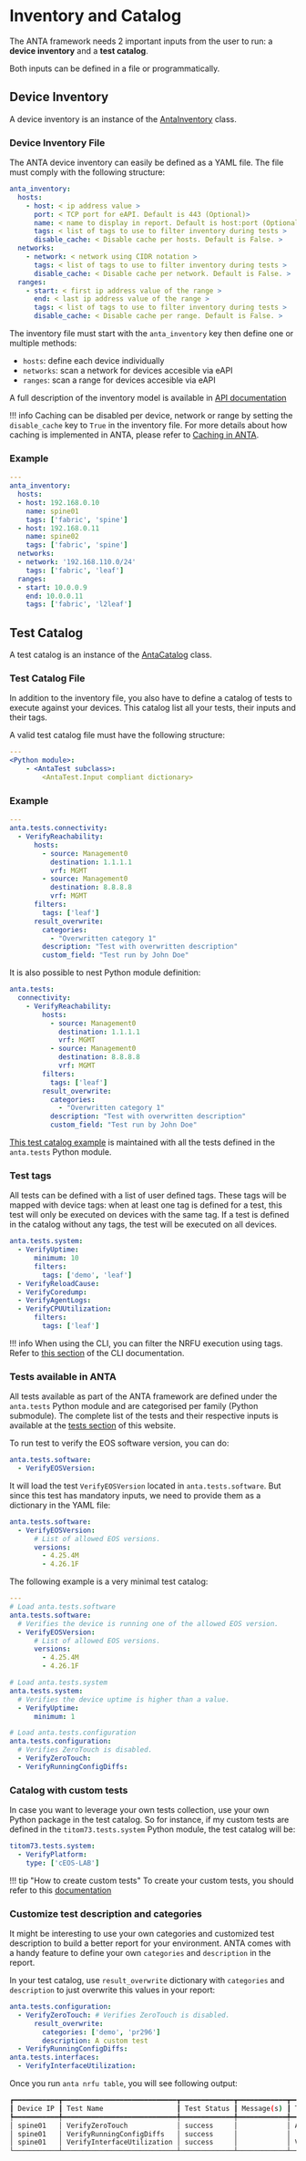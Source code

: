 <!--
  ~ Copyright (c) 2023-2024 Arista Networks, Inc.
  ~ Use of this source code is governed by the Apache License 2.0
  ~ that can be found in the LICENSE file.
  -->

# Inventory and Catalog

The ANTA framework needs 2 important inputs from the user to run: a **device inventory** and a **test catalog**.

Both inputs can be defined in a file or programmatically.

## Device Inventory

A device inventory is an instance of the [AntaInventory](./api/inventory.md#anta.inventory.AntaInventory) class.

### Device Inventory File

The ANTA device inventory can easily be defined as a YAML file.
The file must comply with the following structure:

```yaml
anta_inventory:
  hosts:
    - host: < ip address value >
      port: < TCP port for eAPI. Default is 443 (Optional)>
      name: < name to display in report. Default is host:port (Optional) >
      tags: < list of tags to use to filter inventory during tests >
      disable_cache: < Disable cache per hosts. Default is False. >
  networks:
    - network: < network using CIDR notation >
      tags: < list of tags to use to filter inventory during tests >
      disable_cache: < Disable cache per network. Default is False. >
  ranges:
    - start: < first ip address value of the range >
      end: < last ip address value of the range >
      tags: < list of tags to use to filter inventory during tests >
      disable_cache: < Disable cache per range. Default is False. >
```

The inventory file must start with the `anta_inventory` key then define one or multiple methods:

- `hosts`: define each device individually
- `networks`: scan a network for devices accesible via eAPI
- `ranges`: scan a range for devices accesible via eAPI

A full description of the inventory model is available in [API documentation](api/inventory.models.input.md)

!!! info
    Caching can be disabled per device, network or range by setting the `disable_cache` key to `True` in the inventory file. For more details about how caching is implemented in ANTA, please refer to [Caching in ANTA](advanced_usages/caching.md).

### Example

```yaml
---
anta_inventory:
  hosts:
  - host: 192.168.0.10
    name: spine01
    tags: ['fabric', 'spine']
  - host: 192.168.0.11
    name: spine02
    tags: ['fabric', 'spine']
  networks:
  - network: '192.168.110.0/24'
    tags: ['fabric', 'leaf']
  ranges:
  - start: 10.0.0.9
    end: 10.0.0.11
    tags: ['fabric', 'l2leaf']
```

## Test Catalog

A test catalog is an instance of the [AntaCatalog](./api/catalog.md#anta.catalog.AntaCatalog) class.

### Test Catalog File

In addition to the inventory file, you also have to define a catalog of tests to execute against your devices. This catalog list all your tests, their inputs and their tags.

A valid test catalog file must have the following structure:
```yaml
---
<Python module>:
    - <AntaTest subclass>:
        <AntaTest.Input compliant dictionary>
```

### Example

```yaml
---
anta.tests.connectivity:
  - VerifyReachability:
      hosts:
        - source: Management0
          destination: 1.1.1.1
          vrf: MGMT
        - source: Management0
          destination: 8.8.8.8
          vrf: MGMT
      filters:
        tags: ['leaf']
      result_overwrite:
        categories:
          - "Overwritten category 1"
        description: "Test with overwritten description"
        custom_field: "Test run by John Doe"
```

It is also possible to nest Python module definition:
```yaml
anta.tests:
  connectivity:
    - VerifyReachability:
        hosts:
          - source: Management0
            destination: 1.1.1.1
            vrf: MGMT
          - source: Management0
            destination: 8.8.8.8
            vrf: MGMT
        filters:
          tags: ['leaf']
        result_overwrite:
          categories:
            - "Overwritten category 1"
          description: "Test with overwritten description"
          custom_field: "Test run by John Doe"
```

[This test catalog example](https://github.com/arista-netdevops-community/anta/blob/main/examples/tests.yaml) is maintained with all the tests defined in the `anta.tests` Python module.

### Test tags

All tests can be defined with a list of user defined tags. These tags will be mapped with device tags: when at least one tag is defined for a test, this test will only be executed on devices with the same tag. If a test is defined in the catalog without any tags, the test will be executed on all devices.

```yaml
anta.tests.system:
  - VerifyUptime:
      minimum: 10
      filters:
        tags: ['demo', 'leaf']
  - VerifyReloadCause:
  - VerifyCoredump:
  - VerifyAgentLogs:
  - VerifyCPUUtilization:
      filters:
        tags: ['leaf']
```

!!! info
    When using the CLI, you can filter the NRFU execution using tags. Refer to [this section](cli/tag-management.md) of the CLI documentation.

### Tests available in ANTA

All tests available as part of the ANTA framework are defined under the `anta.tests` Python module and are categorised per family (Python submodule).
The complete list of the tests and their respective inputs is available at the [tests section](api/tests.md) of this website.


To run test to verify the EOS software version, you can do:

```yaml
anta.tests.software:
  - VerifyEOSVersion:
```

It will load the test `VerifyEOSVersion` located in `anta.tests.software`. But since this test has mandatory inputs, we need to provide them as a dictionary in the YAML file:

```yaml
anta.tests.software:
  - VerifyEOSVersion:
      # List of allowed EOS versions.
      versions:
        - 4.25.4M
        - 4.26.1F
```

The following example is a very minimal test catalog:

```yaml
---
# Load anta.tests.software
anta.tests.software:
  # Verifies the device is running one of the allowed EOS version.
  - VerifyEOSVersion:
      # List of allowed EOS versions.
      versions:
        - 4.25.4M
        - 4.26.1F

# Load anta.tests.system
anta.tests.system:
  # Verifies the device uptime is higher than a value.
  - VerifyUptime:
      minimum: 1

# Load anta.tests.configuration
anta.tests.configuration:
  # Verifies ZeroTouch is disabled.
  - VerifyZeroTouch:
  - VerifyRunningConfigDiffs:
```

### Catalog with custom tests

In case you want to leverage your own tests collection, use your own Python package in the test catalog.
So for instance, if my custom tests are defined in the `titom73.tests.system` Python module, the test catalog will be:

```yaml
titom73.tests.system:
  - VerifyPlatform:
    type: ['cEOS-LAB']
```

!!! tip "How to create custom tests"
    To create your custom tests, you should refer to this [documentation](advanced_usages/custom-tests.md)

### Customize test description and categories

It might be interesting to use your own categories and customized test description to build a better report for your environment. ANTA comes with a handy feature to define your own `categories` and `description` in the report.

In your test catalog, use `result_overwrite` dictionary with `categories` and `description` to just overwrite this values in your report:

```yaml
anta.tests.configuration:
  - VerifyZeroTouch: # Verifies ZeroTouch is disabled.
      result_overwrite:
        categories: ['demo', 'pr296']
        description: A custom test
  - VerifyRunningConfigDiffs:
anta.tests.interfaces:
  - VerifyInterfaceUtilization:
```

Once you run `anta nrfu table`, you will see following output:

```bash
┏━━━━━━━━━━━┳━━━━━━━━━━━━━━━━━━━━━━━━━━━━┳━━━━━━━━━━━━━┳━━━━━━━━━━━━┳━━━━━━━━━━━━━━━━━━━━━━━━━━━━━━━━━━━━━━━━━━━━━━━┳━━━━━━━━━━━━━━━┓
┃ Device IP ┃ Test Name                  ┃ Test Status ┃ Message(s) ┃ Test description                              ┃ Test category ┃
┡━━━━━━━━━━━╇━━━━━━━━━━━━━━━━━━━━━━━━━━━━╇━━━━━━━━━━━━━╇━━━━━━━━━━━━╇━━━━━━━━━━━━━━━━━━━━━━━━━━━━━━━━━━━━━━━━━━━━━━━╇━━━━━━━━━━━━━━━┩
│ spine01   │ VerifyZeroTouch            │ success     │            │ A custom test                                 │ demo, pr296   │
│ spine01   │ VerifyRunningConfigDiffs   │ success     │            │                                               │ configuration │
│ spine01   │ VerifyInterfaceUtilization │ success     │            │ Verifies interfaces utilization is below 75%. │ interfaces    │
└───────────┴────────────────────────────┴─────────────┴────────────┴───────────────────────────────────────────────┴───────────────┘
```
